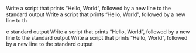 Write a script that prints “Hello, World”, followed by a new line to the standard output
Write a script that prints “Hello, World”, followed by a new line to th

e standard output
Write a script that prints “Hello, World”, followed by a new line to the standard output
Write a script that prints “Hello, World”, followed by a new line to the standard output
